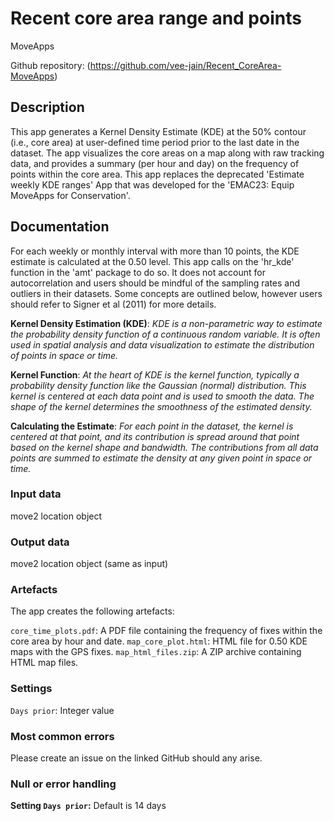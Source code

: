 # Recent core area range and points

MoveApps

Github repository: (https://github.com/vee-jain/Recent_CoreArea-MoveApps)

## Description
This app generates a Kernel Density Estimate (KDE) at the 50% contour (i.e., core area) at user-defined time period prior to the last date in the dataset. The app visualizes the core areas on a map along with raw tracking data, and provides a summary (per hour and day) on the frequency of points within the core area.
This app replaces the deprecated 'Estimate weekly KDE ranges' App that was developed for the 'EMAC23: Equip MoveApps for Conservation'. 

## Documentation
For each weekly or monthly interval with more than 10 points, the KDE estimate is calculated at the 0.50 level. This app calls on the 'hr_kde' function in the 'amt' package to do so. It does not account for autocorrelation and users should be mindful of the sampling rates and outliers in their datasets. Some concepts are outlined below, however users should refer to Signer et al (2011) for more details.

**Kernel Density Estimation (KDE)**: *KDE is a non-parametric way to estimate the probability density function of a continuous random variable. It is often used in spatial analysis and data visualization to estimate the distribution of points in space or time.*

**Kernel Function**: *At the heart of KDE is the kernel function, typically a probability density function like the Gaussian (normal) distribution. This kernel is centered at each data point and is used to smooth the data. The shape of the kernel determines the smoothness of the estimated density.*

**Calculating the Estimate**: *For each point in the dataset, the kernel is centered at that point, and its contribution is spread around that point based on the kernel shape and bandwidth. The contributions from all data points are summed to estimate the density at any given point in space or time.*

### Input data
move2 location object

### Output data
move2 location object (same as input)

### Artefacts
The app creates the following artefacts:

`core_time_plots.pdf`: A PDF file containing the frequency of fixes within the core area by hour and date.
`map_core_plot.html`: HTML file for 0.50 KDE maps with the GPS fixes.
`map_html_files.zip`: A ZIP archive containing HTML map files.

### Settings 
`Days prior`: Integer value

### Most common errors
Please create an issue on the linked GitHub should any arise.

### Null or error handling
**Setting `Days prior`:** Default is 14 days
